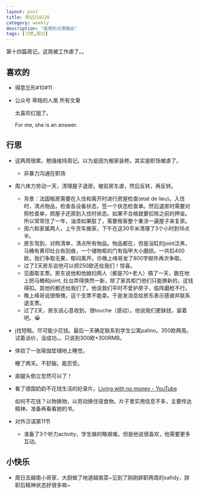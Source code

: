 ```yaml
---
layout: post
title: 周记210226
category: weekly
description: "每周的点滴输出"
tags: [习惯,周记]
---
```


第十四篇周记。这周被工作虐了。。


## 喜欢的

- 得意忘形#10#11

- 公众号 卑贱的人类 所有文章

  太喜欢红姐了。

  For me, she is an answer.

## 行思

- 这两周很累。勉强维持周记。以为是因为搬家装修。其实是职场被虐了。

  - 非暴力沟通在职场

- 周六体力劳动一天，清理屋子退房。被前房东虐，然后反转，再反转。

  - 背景：法国租房需要在入住和离开时进行房屋检查(etat de lieu)。入住时，清点物品，检查各设备状态，签一个状态检查单。然后退房时需要对照检查单，把屋子还原到入住时状态。如果不合格就要扣除之前的押金。所以常常住了一年，油漆如果脏了，需要租客整个重涂一遍屋子来复原。
  - 周六和家属两人，上午货车搬家，下午在这30平米清理了3个小时到16点半。
  - 房东驾到，对照清单，清点所有物品。物品都在，但是浴缸的joint泛黑，马桶有黄印灶台有刮痕，一个储物柜的门有指甲大小磨损。一共扣400欧。我们争取无果，郁闷离开。😠晚上峰哥发了800字邮件再次争取。
  - 过了2天房东说他可以把250欧还给我们！惊喜。
  - 见面取支票。房东说他和他媳妇两人（都是70+老人）搞了一天，跪在地上把马桶和joint, 灶台弄得焕然一新，除了家具柜门他们只能换新的，这钱得扣。其他的都还给我们了。他说我们平时不爱护房子，临阵磨枪不行。
  - 晚上峰哥说很惭愧，这个支票不能拿。于是发消息给房东表示感谢并联系退支票。
  - 过了2天，房东说心意收到，很touche（感动）。他说我们更缺钱，留着吧。😭
- j找短租。尽可能少花钱。最后一天确定联系到学生公寓palino。350欧两周。
  试着谈价，没成功。。只说到300欧+300RMB。

- 体验了一张瑜伽垫铺地上睡觉。

  睡了两天。不舒服。能忍受。

- 直腿头倒立忽然可以了！

- 看了德国奶奶不花钱生活的纪录片。[Living with no money - YouTube](https://www.youtube.com/watch?v=BsNfDytIMVg)

  如何不花钱？以物换物，以劳动换住宿食物。片子里实用信息不多，主要传达精神，准备再看看她的书。

- 对外汉语第11节

  - 准备了3个听力activity，学生做的略艰难。但是他说很喜欢，他需要更多互动。

## 小快乐

- 周日去越南小哥家，大厨做了地道越南菜~见到了刚刚辞职两周的safidy，辞职后精神状态好很多嘛~

